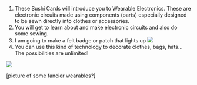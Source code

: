 1. These Sushi Cards will introduce you to Wearable Electronics. These are electronic circuits made using components (parts) especially designed to be sewn directly into clothes or accessories. 
2. You will get to learn about and make electronic circuits and also do some sewing.
3. I am going to make a felt badge or patch that lights up
 ![](/assets/badge_lit_150_110_650.png)
4. You can use this kind of technology to decorate clothes, bags, hats... The possibilities are unlimited!

 ![](/assets/headband_375_500_650.png)

 [picture of some fancier wearables?]

